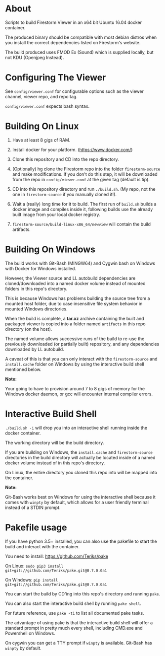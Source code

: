 # About

Scripts to build Firestorm Viewer in an x64 bit Ubuntu 16.04 docker container.

The produced binary should be compatible with most debian distros when you
install the correct dependencies listed on Firestorm's website.

The build produced uses FMOD Ex (Sound) which is supplied locally, but not KDU (Openjpeg Instead).


# Configuring The Viewer


See `config/viewer.conf` for configurable options such as the viewer channel, viewer repo, and repo tag.

`config/viewer.conf` expects bash syntax.


# Building On Linux

1. Have at least 8 gigs of RAM.

2. Install docker for your platform. (https://www.docker.com/)

3. Clone this repository and CD into the repo directory.

4. (Optionally) hg clone the Firestorm repo into the folder `firestorm-source` and make modifications.  If you don't do this step, it will be downloaded from the repo in `config/viewer.conf` at the given tag (default is tip).

5. CD into this repository directory and run `./build.sh`.  (My repo, not the one in `firestorm-source` if you manually cloned it!).

6. Wait a (really) long time for it to build.  The first run of `build.sh` builds a docker image and compiles inside it, following builds use the already built image from your local docker registry.

7. `firestorm-source/build-linux-x86_64/newview` will contain the build artifacts.


# Building On Windows


The build works with Git-Bash (MINGW64) and Cygwin bash on Windows with Docker for Windows installed.

However, the Viewer source and LL autobuild dependencies are cloned/downloaded into a named docker volume instead of mounted folders in this repo's directory.

This is because Windows has problems building the source tree from a mounted host folder, due to case insensitive file system behavior in mounted Windows directories.

When the build is complete, a **tar.xz** archive containing the built and packaged viewer is copied into a folder named `artifacts` in this repo directory (on the host).

The named volume allows successive runs of the build to re-use the previously downloaded (or partially built) repository, and any dependencies downloaded by LL autobuild.

A caveat of this is that you can only interact with the `firestorm-source` and `install.cache` folder on Windows by using the interactive build shell mentioned below.


**Note:**  

Your going to have to provision around 7 to 8 gigs of memory for the Windows docker daemon, or gcc will encounter internal compiler errors.


# Interactive Build Shell

`./build.sh -i` will drop you into an interactive shell running inside the docker container.

The working directory will be the build directory.

If you are building on Windows, the `install.cache` and `firestorm-source` directories in the build directory
will actually be located inside of a named docker volume instead of in this repo's directory.

On Linux, the entire directory you cloned this repo into will be mapped into the container.

**Note:**

Git-Bash works best on Windows for using the interactive shell because it comes with `winpty` by default,
which allows for a user friendly terminal instead of a STDIN prompt.


# Pakefile usage

If you have python 3.5+ installed, you can also use the pakefile to start the build and interact with the container.

You need to install:  https://github.com/Teriks/pake

On Linux:  `sudo pip3 install git+git://github.com/Teriks/pake.git@0.7.0.0a1`

On Windows:  `pip install git+git://github.com/Teriks/pake.git@0.7.0.0a1`


You can start the build by CD'ing into this repo's directory and running `pake`.

You can also start the interactive build shell by running `pake shell`.

For future reference, use `pake -ti` to list all documented pake tasks.


The advantage of using pake is that the interactive build shell will offer a
standard prompt in pretty much every shell, including CMD.exe and Powershell on Windows.

On cygwin you can get a TTY prompt if `winpty` is available.  Git-Bash has `winpty` by default.









